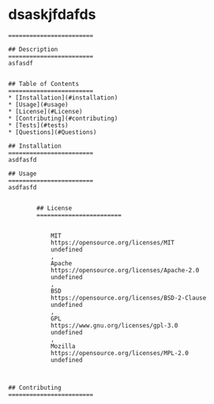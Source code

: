 # dsaskjfdafds
    ========================

    ## Description
    ========================
    asfasdf
    

    ## Table of Contents
    ========================
    * [Installation](#installation)
    * [Usage](#usage)
    * [License](#License)
    * [Contributing](#contributing)
    * [Tests](#tests)
    * [Questions](#Questions)

    ## Installation
    ========================
    asdfasfd

    ## Usage 
    ========================
    asdfasfd

    
            ## License
            ========================

            
                MIT
                https://opensource.org/licenses/MIT
                undefined
                ,
                Apache
                https://opensource.org/licenses/Apache-2.0
                undefined
                ,
                BSD
                https://opensource.org/licenses/BSD-2-Clause
                undefined
                ,
                GPL
                https://www.gnu.org/licenses/gpl-3.0
                undefined
                ,
                Mozilla
                https://opensource.org/licenses/MPL-2.0
                undefined
                
        

    ## Contributing 
    ========================

